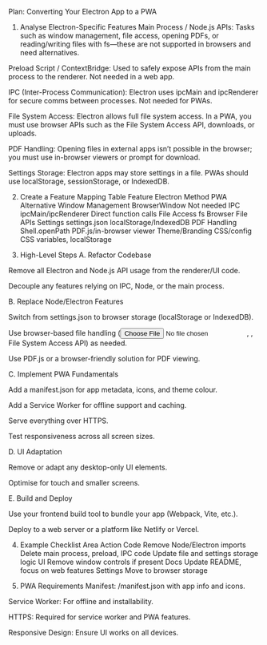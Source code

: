 Plan: Converting Your Electron App to a PWA
1. Analyse Electron-Specific Features
Main Process / Node.js APIs:
Tasks such as window management, file access, opening PDFs, or reading/writing files with fs—these are not supported in browsers and need alternatives.

Preload Script / ContextBridge:
Used to safely expose APIs from the main process to the renderer. Not needed in a web app.

IPC (Inter-Process Communication):
Electron uses ipcMain and ipcRenderer for secure comms between processes. Not needed for PWAs.

File System Access:
Electron allows full file system access. In a PWA, you must use browser APIs such as the File System Access API, downloads, or uploads.

PDF Handling:
Opening files in external apps isn’t possible in the browser; you must use in-browser viewers or prompt for download.

Settings Storage:
Electron apps may store settings in a file. PWAs should use localStorage, sessionStorage, or IndexedDB.

2. Create a Feature Mapping Table
Feature	Electron Method	PWA Alternative
Window Management	BrowserWindow	Not needed
IPC	ipcMain/ipcRenderer	Direct function calls
File Access	fs	Browser File APIs
Settings	settings.json	localStorage/IndexedDB
PDF Handling	Shell.openPath	PDF.js/in-browser viewer
Theme/Branding	CSS/config	CSS variables, localStorage

3. High-Level Steps
A. Refactor Codebase

Remove all Electron and Node.js API usage from the renderer/UI code.

Decouple any features relying on IPC, Node, or the main process.

B. Replace Node/Electron Features

Switch from settings.json to browser storage (localStorage or IndexedDB).

Use browser-based file handling (<input type="file">, <a download>, File System Access API) as needed.

Use PDF.js or a browser-friendly solution for PDF viewing.

C. Implement PWA Fundamentals

Add a manifest.json for app metadata, icons, and theme colour.

Add a Service Worker for offline support and caching.

Serve everything over HTTPS.

Test responsiveness across all screen sizes.

D. UI Adaptation

Remove or adapt any desktop-only UI elements.

Optimise for touch and smaller screens.

E. Build and Deploy

Use your frontend build tool to bundle your app (Webpack, Vite, etc.).

Deploy to a web server or a platform like Netlify or Vercel.

4. Example Checklist
Area	Action
Code	Remove Node/Electron imports
Delete main process, preload, IPC code
Update file and settings storage logic
UI	Remove window controls if present
Docs	Update README, focus on web features
Settings	Move to browser storage

5. PWA Requirements
Manifest: /manifest.json with app info and icons.

Service Worker: For offline and installability.

HTTPS: Required for service worker and PWA features.

Responsive Design: Ensure UI works on all devices.